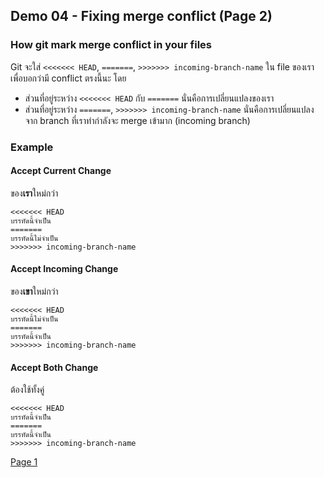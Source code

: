 ## Demo 04 - Fixing merge conflict (Page 2)

### How git mark merge conflict in your files

Git จะใส่ `<<<<<<< HEAD`, `=======`, `>>>>>>> incoming-branch-name` ใน file ของเราเพื่อบอกว่ามี conflict ตรงนี้นะ โดย
- ส่วนที่อยู่ระหว่าง `<<<<<<< HEAD` กับ `=======` นั่นคือการเปลี่ยนแปลงของเรา 
- ส่วนที่อยู่ระหว่าง `=======`, `>>>>>>> incoming-branch-name` นั่นคือการเปลี่ยนแปลงจาก branch ที่เราทำกำลังจะ merge เข้ามาก (incoming branch)

### Example 
#### Accept Current Change
ของ**เรา**ใหม่กว่า
```
<<<<<<< HEAD
บรรทัดนี้จำเป็น
=======
บรรทัดนี้ไม่จำเป็น
>>>>>>> incoming-branch-name
```
#### Accept Incoming Change
ของ**เขา**ใหม่กว่า
```
<<<<<<< HEAD
บรรทัดนี้ไม่จำเป็น
=======
บรรทัดนี้จำเป็น
>>>>>>> incoming-branch-name
```
#### Accept Both Change
ต้องใช้ทั้งคู่
```
<<<<<<< HEAD
บรรทัดนี้จำเป็น
=======
บรรทัดนี้จำเป็น
>>>>>>> incoming-branch-name
```

[Page 1](/demos/04-fixing-merge-conflict-p1)